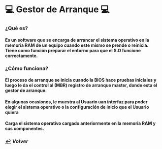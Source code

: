 # 💻 Gestor de Arranque 💻

### ¿Qué es?
####
#### Es un software que se encarga de arrancar el sistema operativo en la memoria RAM de un equipo cuando este mismo se prende o reinicia. Tiene como función preparar el entorno para que el S.O funcione correctamente.

### ¿Cómo funciona?
####
#### El proceso de arranque se inicia cuando la BIOS hace pruebas iniciales y luego le da el control al (MBR) registro de arranque master, donde esta el gestor de arranque.
#### En algunas ocasiones, le muestra al Usuario uan interfaz para poder elegir el sistema operativo o la configuración de inicio que el Usuario quiera
#### Carga el sistema operativo cargado anteriormente en la memoria RAM y sus componentes.

### [:leftwards_arrow_with_hook:](..) *Volver*
